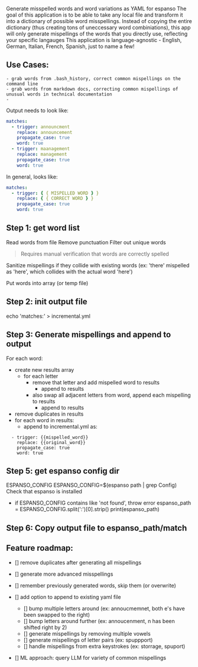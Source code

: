 Generate misspelled words and word variations as YAML for espanso
The goal of this application is to be able to take any local file and transform it into a dictionary of possible word misspellings.
Instead of copying the entire dictionary (thus creating tons of uneccessary word combiniations), this app will only generate mispellings of the words that you directly use, reflecting your specific langauges
This application is language-agnostic - English, German, Italian, French, Spanish, just to name a few!

## Use Cases:

    - grab words from .bash_history, correct common mispellings on the command line
    - grab words from markdown docs, correcting common mispellings of unusual words in technical documentation
    -

Output needs to look like:

```yaml
matches:
  - trigger: announcment
    replace: announcement
    propagate_case: true
    word: true
  - trigger: maanagement
    replace: management
    propagate_case: true
    word: true
```

In general, looks like:

```yaml
matches:
  - trigger: { { MISPELLED WORD } }
    replace: { { CORRECT WORD } }
    propagate_case: true
    word: true
```

## Step 1: get word list

Read words from file
Remove punctuation
Filter out unique words

> Requires manual verification that words are correctly spelled

Sanitize mispellings if they collide with existing words (ex: 'there' mispelled as 'here', which collides with the actual word 'here')

Put words into array (or temp file)

## Step 2: init output file

echo 'matches:' > incremental.yml

## Step 3: Generate mispellings and append to output

For each word:

- create new results array
  - for each letter
    - remove that letter and add mispelled word to results
      - append to results
    - also swap all adjacent letters from word, append each mispelling to results
      - append to results
- remove duplicates in results
- for each word in results:
  - append to incremental.yml as:

```
  - trigger: {{mispelled_word}}
    replace: {{original_word}}
    propagate_case: true
    word: true
```

## Step 5: get espanso config dir

ESPANSO_CONFIG
ESPANSO_CONFIG=$(espanso path | grep Config)
Check that espanso is installed

- if ESPANSO_CONFIG contains like 'not found', throw error
  espanso_path = ESPANSO_CONFIG.split(':')[0].strip()
  print(espanso_path)

## Step 6: Copy output file to espanso_path/match

## Feature roadmap:

- [] remove duplicates after generating all mispellings
- [] generate more advanced misspellings
- [] remember previously generated words, skip them (or overwrite)
- [] add option to append to existing yaml file

  - [] bump multiple letters around (ex: annoucmemnet, both e's have been swapped to the right)
  - [] bump letters around further (ex: annoucenment, n has been shifted right by 2)
  - [] generate mispellings by removing multiple vowels
  - [] generate mispellings of letter pairs (ex: spuppport)
  - [] handle mispellings from extra keystrokes (ex: storrage, spuport)

- [] ML approach: query LLM for variety of common mispellings
